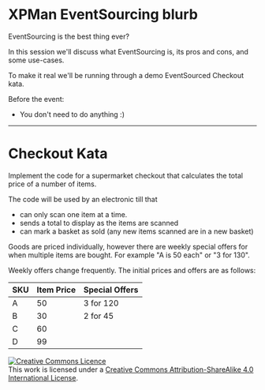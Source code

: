 # XPMan EventSourcing blurb

EventSourcing is the best thing ever? 

In this session we'll discuss what EventSourcing is, its pros and cons, and some use-cases.

To make it real we'll be running through a demo EventSourced Checkout kata. 

Before the event:
 
 * You don't need to do anything :)

-----------

# Checkout Kata

Implement the code for a supermarket checkout that calculates the total price of a number of items.

The code will be used by an electronic till that 
 * can only scan one item at a time. 
 * sends a total to display as the items are scanned
 * can mark a basket as sold (any new items scanned are in a new basket)

Goods are priced individually, however there are weekly special offers for when multiple items are bought. For example "A is 50 each" or "3 for 130".

Weekly offers change frequently. The initial prices and offers are as follows:

| SKU         |   Item Price        |   Special Offers |
| ----------- | ------------------- | ---------------- |
| A           |   50                |   3 for 120      |
| B           |   30                |   2 for 45       |
| C           |   60                |                  |
| D           |   99                | 



<a rel="license" href="http://creativecommons.org/licenses/by-sa/4.0/"><img alt="Creative Commons Licence" style="border-width:0" src="https://i.creativecommons.org/l/by-sa/4.0/88x31.png" /></a><br />This work is licensed under a <a rel="license" href="http://creativecommons.org/licenses/by-sa/4.0/">Creative Commons Attribution-ShareAlike 4.0 International License</a>.